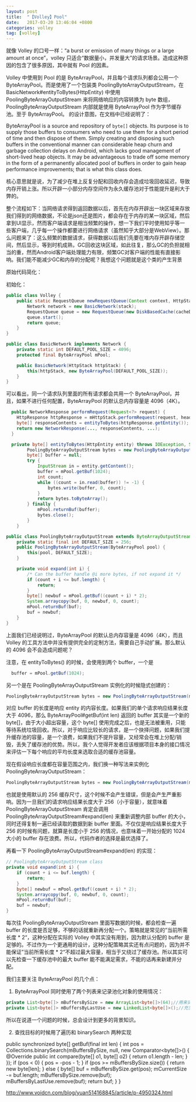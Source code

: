 ```yaml
---
layout: post
title:  "【Volley】Pool"
date:   2017-03-20 13:46:04 +0800
categories: volley
tag: [volley]
---
```


就像 Volley 的口号一样：“a burst or emission of many things or a large amount at once”，volley 只适合“数据量小，并发量大”的请求场景。造成这种原因的包含了很多原因，其中就有 Pool 的因素。

Volley 中使用到 Pool 的是 ByteArrayPool，并且每个请求队列都会公用一个 ByteArrayPool。而是使用了一个包装类 PoolingByteArrayOutputStream，在 BasicNetwork#entityToBytes(HttpEntity) 中使用 PoolingByteArrayOutputStream 来将网络响应的内容转换为 byte 数组，
PoolingByteArrayOutputStream 内部就是使用 ByteArrayPool 作为字节缓存池。至于 ByteArrayPool。 的设计意图，在文档中已经说明了：

  ByteArrayPool is a source and repository of <code>byte[]</code> objects. Its purpose is to
  supply those buffers to consumers who need to use them for a short period of time and then
  dispose of them. Simply creating and disposing such buffers in the conventional manner can
  considerable heap churn and garbage collection delays on Android, which lacks good management of
  short-lived heap objects. It may be advantageous to trade off some memory in the form of a
  permanently allocated pool of buffers in order to gain heap performance improvements; that is
  what this class does.

核心意思就是说，为了减少在堆上反复分配和回收内存会造成垃圾回收延迟，导致内存开销上涨。所以开辟一小部分内存空间作为永久缓存池对于性能提升是利大于弊的。

整个流程如下：当网络请求得到返回数据以后，首先在内存开辟出一块区域来存放我们得到的网络数据，不论是json还是图片，都会存在于内存的某一块区域，然后拿到UI显示，然而客户端请求是相当频繁的操作，想一下我们平时使用知乎等一些客户端，几乎每一个操作都要进行网络请求（虽然知乎大部分是WebView）。那么问题来了：这么频繁的数据请求，获得数据以后我们先要在堆内存开辟存储空间，然后显示，等到时机成熟，GC回收这块区域，如此往复，那么GC的负担就相当的重，然而Android客户端处理能力有限，频繁GC对客户端的性能有直接影响。我们能不能减少GC和内存的分配呢？我想这个问题就是这个类的产生背景

原始代码简化：

初始化：

```java
public class Volley {
    public static RequestQueue newRequestQueue(Context context, HttpStack stack) {
        Network network = new BasicNetwork(stack);
        RequestQueue queue = new RequestQueue(new DiskBasedCache(cacheDir), network);
        queue.start();
        return queue;
    }
}

public class BasicNetwork implements Network {
    private static int DEFAULT_POOL_SIZE = 4096;
    protected final ByteArrayPool mPool;

    public BasicNetwork(HttpStack httpStack) {
        this(httpStack, new ByteArrayPool(DEFAULT_POOL_SIZE));
    }
}

```

可以看出，同一个请求队列里面的所有请求都会共用一个 ByteArrayPool，并且，如果不进行任何配置，ByteArrayPool 的默认总内存容量是 4096（4K）。

```java
  public NetworkResponse performRequest(Request<?> request) {
    HttpResponse httpResponse = mHttpStack.performRequest(request, headers);
    byte[] responseContents = entityToBytes(httpResponse.getEntity());
    return new NetworkResponse(..., responseContents, ...);
  }

  private byte[] entityToBytes(HttpEntity entity) throws IOException, ServerError {
        PoolingByteArrayOutputStream bytes = new PoolingByteArrayOutputStream(mPool, (int) entity.getContentLength());
        byte[] buffer = null;
        try {
            InputStream in = entity.getContent();
            buffer = mPool.getBuf(1024);
            int count;
            while ((count = in.read(buffer)) != -1) {
                bytes.write(buffer, 0, count);
            }
            return bytes.toByteArray();
        } finally {
            mPool.returnBuf(buffer);
            bytes.close();
        }
    }
```

```java
public class PoolingByteArrayOutputStream extends ByteArrayOutputStream {
    private static final int DEFAULT_SIZE = 256;
    public PoolingByteArrayOutputStream(ByteArrayPool pool) {
        this(pool, DEFAULT_SIZE);
    }

    private void expand(int i) {
        /* Can the buffer handle @i more bytes, if not expand it */
        if (count + i <= buf.length) {
            return;
        }
        byte[] newbuf = mPool.getBuf((count + i) * 2);
        System.arraycopy(buf, 0, newbuf, 0, count);
        mPool.returnBuf(buf);
        buf = newbuf;
    }
}
```
上面我们已经说明过，ByteArrayPool 的默认总内存容量是 4096（4K），而且 Volley 的工具方法中并没有提供完全的定制方法，需要自己手动扩展。那么默认的 4096 会不会造成问题呢？

注意，在 entityToBytes() 的时候，会使用到两个 buffer，一个是

```java
  buffer = mPool.getBuf(1024);
```

另一个是在 PoolingByteArrayOutputStream 实例化的时候隐式创建的：

```java
PoolingByteArrayOutputStream bytes = new PoolingByteArrayOutputStream(mPool, (int) entity.getContentLength());
```
对应 buffer 的长度是响应 entity 的内容长度。如果我们的单个请求响应结果长度大于 4096，那么 ByteArrayPool#getBuf(int len) 返回的 buffer 其实是一个新的 byte[]，由于大小超出容量，这个 byte[] 使用完成之后，也是无法被重用，只能等待系统垃圾回收。所以，对于响应比较长的请求，是一个抉择问题，如果我们提升缓存池的容量，是一个浪费，如果我们不提升容量，又经常会在堆上分配/销毁，丢失了缓存池的优势。所以，我个人觉得开发者应该根据项目本身的接口情况来评估一下每个响应的平均长度来选取合适的缓存池容量。

现在假设响应长度都在容量范围之内，我们换一种写法来实例化 PoolingByteArrayOutputStream：
```java
PoolingByteArrayOutputStream bytes = new PoolingByteArrayOutputStream(mPool);
```
也就是使用默认的 256 缓存尺寸，这个时候不会产生错误，但是会产生严重影响。因为一旦我们的请求响应结果长度大于 256（小于容量），就意味着 PoolingByteArrayOutputStream 肯定会调用 PoolingByteArrayOutputStream#expand(len) 来重新调整内部 buffer 的大小，同时还得复制一遍已经读取的数据到新 buffer 里面。不仅仅是响应结果长度大于 256 的时候有问题，就算是长度小于 256 的情况，也意味着一开始分配的 1024 大小的 buffer 存在浪费。所以，代码作者的选择是最优选择了。

再看一下 PoolingByteArrayOutputStream#expand(len) 的实现：

```java
// PoolingByteArrayOutputStream class
private void expand(int i) {
    if (count + i <= buf.length) {
        return;
    }
    byte[] newbuf = mPool.getBuf((count + i) * 2);
    System.arraycopy(buf, 0, newbuf, 0, count);
    mPool.returnBuf(buf);
    buf = newbuf;
}
```
每次往 PoolingByteArrayOutputStream 里面写数据的时候，都会检查一遍 buffer 的长度是否足够，不够的话就重新再分配一个。策略就是常见的”当前所需长度 * 2“，这种分配在实际的 Volley 中其实没有用到，因为默认分配的 buffer 是足够的。不过作为一个更通用的设计，这种分配策略其实还有点问题的，因为并不能保证”当前所需长度 * 2“不超过最大容量，相当于又绕过了缓存池。所以其实可以先检查一下缓存池中的最大 buffer 能不能满足需求，不能的话再来新建并分配。

我们主要关注 ByteArrayPool 的几个点：

1. ByteArrayPool 同时使用了两个列表来记录池化对象的使用情况：

```java
private List<byte[]> mBuffersBySize = new ArrayList<byte[]>(64);//用来实际保存可复用的缓存数组，
private List<byte[]> mBuffersByLastUse = new LinkedList<byte[]>();//充当时间线的角色，用来实现 Least Recently Used 策略。即在需要缩减池对象的时候，优先移除最久未使用的 byte[] 对象。
```

所以在说道一个问题的时候，总会设计到更多的背景知识。

2. 查找目标的时候用了遍历和 binarySearch 两种实现

public synchronized byte[] getBuf(final int len) {
    int pos = Collections.binarySearch(mBuffersBySize, null, new Comparator<byte[]>() {
        @Override
        public int compare(byte[] o1, byte[] o2) {
            return o1.length - len;
        }
    });
    if (pos < 0) {
        pos = -pos - 1;
    }
    if (pos >= mBuffersBySize.size()) {
        return new byte[len];
    } else {
        byte[] buf = mBuffersBySize.get(pos);
        mCurrentSize -= buf.length;
        mBuffersBySize.remove(buf);
        mBuffersByLastUse.remove(buf);
        return buf;
    }
}


http://www.voidcn.com/blog/yuan514168845/article/p-4950324.html

